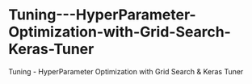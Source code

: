 # Tuning---HyperParameter-Optimization-with-Grid-Search-Keras-Tuner
Tuning - HyperParameter Optimization with Grid Search &amp; Keras Tuner
